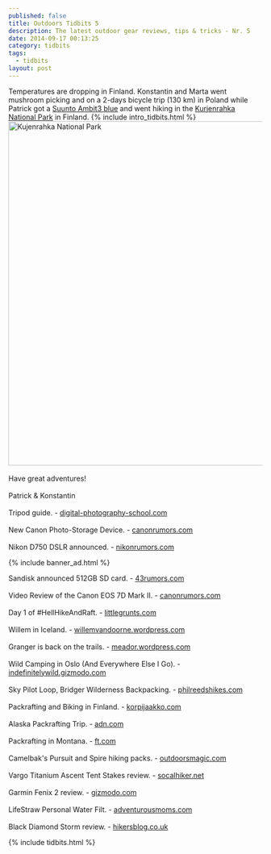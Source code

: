```yaml
---
published: false
title: Outdoors Tidbits 5
description: The latest outdoor gear reviews, tips & tricks - Nr. 5
date: 2014-09-17 00:13:25
category: tidbits
tags:
  - tidbits
layout: post
---
```

Temperatures are dropping in Finland. Konstantin and Marta went mushroom picking and on a 2-days bicycle trip (130 km) in Poland while Patrick got a <a href="http://amzn.to/1u418jo" target="_blank">Suunto Ambit3 blue</a> and went hiking in the [Kurjenrahka National Park](http://hikeventures.com/autumn-colors-around-lake-savojarvi/) in Finland. {% include intro_tidbits.html %}
<a href="https://www.flickr.com/photos/90204224@N07/15030782888"><img src="https://c4.staticflickr.com/4/3879/15030782888_77cc87eabf_b.jpg" width="1024" height="683" alt="Kujenrahka National Park"></a><!--more--><br><br>
Have great adventures!<br><br>
Patrick & Konstantin<br><br>
Tripod guide. - [digital-photography-school.com](http://digital-photography-school.com/a-beginners-guide-to-tripods/)
<br><br>
New Canon Photo-Storage Device. - [canonrumors.com](http://www.canonrumors.com/2014/09/canon-developing-new-concept-photo-storage-device/)
<br><br>
Nikon D750 DSLR announced. - [nikonrumors.com](http://nikonrumors.com/2014/09/12/nikon-d750-full-frame-dslr-camera-announced.aspx/)

{% include banner_ad.html %}


Sandisk announced 512GB SD card. - [43rumors.com](http://www.43rumors.com/wanna-see-something-incredible-new-512gb-fast-card-from-sandisk-announced/)
<br><br>
Video Review of the Canon EOS 7D Mark II. - [canonrumors.com](http://www.canonrumors.com/2014/09/video-review-canon-eos-7d-mark-ii/)
<br><br>
Day 1 of #HellHikeAndRaft. - [littlegrunts.com](http://www.littlegrunts.com/hellhikeandraft-day-1-goat-pass-devil-shelf-lake/)
<br><br>
Willem in Iceland. - [willemvandoorne.wordpress.com](http://willemvandoorne.wordpress.com/2014/09/12/iceland-part-iii-kristinarstindar-and-other-bits-and-pieces/)
<br><br>
Granger is back on the trails. - [meador.wordpress.com](http://meador.wordpress.com/2014/09/14/back-on-the-trails)
<br><br>
Wild Camping in Oslo (And Everywhere Else I Go). - [indefinitelywild.gizmodo.com](http://indefinitelywild.gizmodo.com/wild-camping-in-oslo-and-everywhere-else-i-go-1632940916/+megneal)
<br><br>
Sky Pilot Loop, Bridger Wilderness Backpacking. - [philreedshikes.com](http://philreedshikes.com/2014/09/08/backpacking-the-sky-pilot-loop-bridger-wilderness-august-2014)
<br><br>
Packrafting and Biking in Finland. - [korpijaakko.com](http://korpijaakko.com/2014/09/15/one-raft-two-bikes-and-an-ancient-campsite)
<br><br>
Alaska Packrafting Trip. - [adn.com](http://www.adn.com/article/20140909/alyeska-twentymile-turnagain-arm-iconic-alaska-packraft-trip)
<br><br>
Packrafting in Montana. - [ft.com](http://www.ft.com/cms/s/0/6d6585d8-3766-11e4-8472-00144feabdc0.html#axzz3DWBSWrjp)
<br><br>
Camelbak's Pursuit and Spire hiking packs. - [outdoorsmagic.com](http://www.outdoorsmagic.com/outdoor-features/camelbaks-new-pursuit-hiking-pack/13313.html)
<br><br>
Vargo Titanium Ascent Tent Stakes review. - [socalhiker.net](http://socalhiker.net/gear-review-vargo-outdoors-titanium-ascent-tent-stakes/)
<br><br>
Garmin Fenix 2 review. - [gizmodo.com](http://gizmodo.com/garmin-fenix-2-watch-review-jack-of-all-trades-master-1622306578)<br><br>
LifeStraw Personal Water Filt. - [adventurousmoms.com](http://adventurousmoms.com/2014/09/gear-review-lifestraw-personal-water-filter/)
<br><br>
Black Diamond Storm review. - [hikersblog.co.uk](http://www.hikersblog.co.uk/black-diamond-storm-gear-review/)

{% include tidbits.html %}
